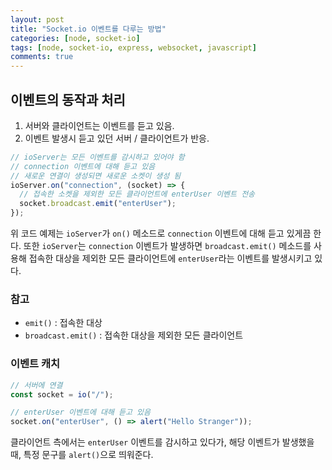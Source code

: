 ```yaml
---
layout: post
title: "Socket.io 이벤트를 다루는 방법"
categories: [node, socket-io]
tags: [node, socket-io, express, websocket, javascript]
comments: true
---
```


## 이벤트의 동작과 처리

1. 서버와 클라이언트는 이벤트를 듣고 있음.
2. 이벤트 발생시 듣고 있던 서버 / 클라이언트가 반응.

```js
// ioServer는 모든 이벤트를 감시하고 있어야 함
// connection 이벤트에 대해 듣고 있음
// 새로운 연결이 생성되면 새로운 소켓이 생성 됨
ioServer.on("connection", (socket) => {
  // 접속한 소켓을 제외한 모든 클라이언트에 enterUser 이벤트 전송
  socket.broadcast.emit("enterUser");
});
```

위 코드 예제는 `ioServer`가 `on()` 메소드로 `connection` 이벤트에 대해 듣고 있게끔 한다. 또한 `ioServer`는 `connection` 이벤트가 발생하면 `broadcast.emit()` 메소드를 사용해 접속한 대상을 제외한 모든 클라이언트에 `enterUser`라는 이벤트를 발생시키고 있다.

### 참고

- `emit()` : 접속한 대상
- `broadcast.emit()` : 접속한 대상을 제외한 모든 클라이언트

### 이벤트 캐치

```js
// 서버에 연결
const socket = io("/");

// enterUser 이벤트에 대해 듣고 있음
socket.on("enterUser", () => alert("Hello Stranger"));
```

클라이언트 측에서는 `enterUser` 이벤트를 감시하고 있다가, 해당 이벤트가 발생했을 때, 특정 문구를 `alert()`으로 띄워준다.
